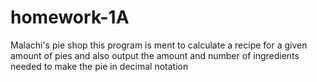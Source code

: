 # homework-1A
 Malachi's pie shop
this program is ment to calculate a recipe for a given amount of pies
and also output the amount and number of ingredients needed to make the pie
in decimal notation
